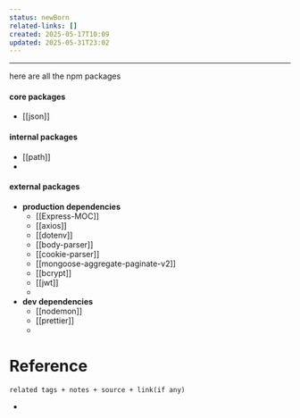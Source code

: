 ```yaml
---
status: newBorn
related-links: []
created: 2025-05-17T10:09
updated: 2025-05-31T23:02
---
```

---

here are all the npm packages


#### core packages
- [[json]]

####  internal packages
- [[path]]
- 

####  external packages

- **production dependencies**
	- [[Express-MOC]]
	- [[axios]]
	- [[dotenv]]
	- [[body-parser]]
	- [[cookie-parser]]
	- [[mongoose-aggregate-paginate-v2]]
	- [[bcrypt]]
	- [[jwt]]
	- 
- **dev dependencies**
	- [[nodemon]]
	- [[prettier]]
	- 

# Reference
`related tags + notes + source + link(if any)`
 

- 